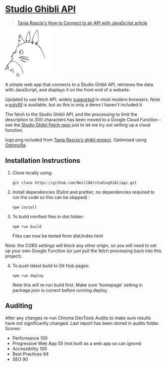 # [Studio Ghibli API](https://neil188.github.io/studioghibliapi/)

> [Tania Rascia's How to Connect to an API with JavaScript article](https://www.taniarascia.com/how-to-connect-to-an-api-with-javascript/)

![Logo of the project](./dist/images/ghibliapp.png)

A simple web app that connects to a Studio Ghibli API, retrieves the data with JavaScript, and displays it on the front end of a website.

Updated to use fetch API, widely [supported](https://caniuse.com/#feat=fetch) in most modern browsers.
Note a [polyfill](https://github.com/github/fetch) is available, but as this is only a demo I haven't included it.

The fetch to the Studio Ghibli API, and the processing to limit the description to 300 characters
has been moved to a Google Cloud Function - see the [Studio Ghibli Fetch repo](https://github.com/Neil188/studioghiblifetch)
just to let me try out setting up a cloud function.

logo.png included from [Tania Rascia's ghibli project](https://github.com/taniarascia/sandbox/tree/master/ghibli).
Optimised using [Optimzilla](http://optimizilla.com/).

## Installation Instructions

1. Clone locally using:

    `git clone https://github.com/Neil188/studioghibliapi.git`

2. Install dependencies (Eslint and prettier, no dependencies required to run the code so this can be skipped) :

    `npm install`

3. To build minified files in dist folder:

    `npm run build`

    Files can now be tested from dist/index.html

Note: the CORS settings will block any other origin, so you will need to set up
your own Google Function (or just pull the fetch processing back into this project).

4. To push latest build to Git Hub pages:

    `npm run deploy`

    Note this will re-run build first.
    Make sure 'homepage' setting in package.json is correct before running deploy.

## Auditing

After any changes re-run Chrome DevTools Audits to make sure results have not significantly changed.
Last report has been stored in audits folder.  Scores:

* Performance 100
* Progressive Web App 55 (not built as a web app so can ignore)
* Accessibility 100
* Best Practices 94
* SEO 90
